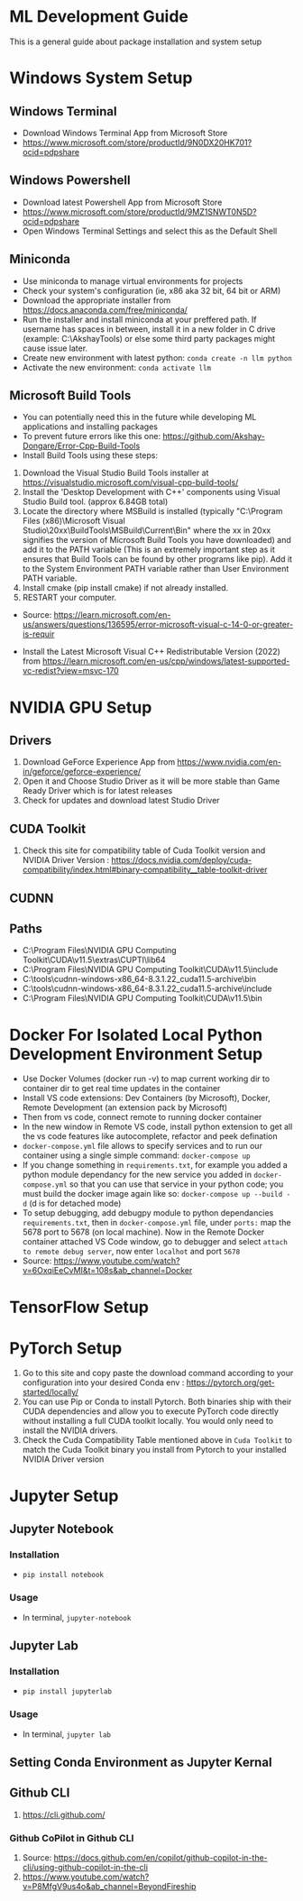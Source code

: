 # ML Development Guide
This is a general guide about package installation and system setup

# Windows System Setup
## Windows Terminal
* Download Windows Terminal App from Microsoft Store
* https://www.microsoft.com/store/productId/9N0DX20HK701?ocid=pdpshare
## Windows Powershell
* Download latest Powershell App from Microsoft Store
* https://www.microsoft.com/store/productId/9MZ1SNWT0N5D?ocid=pdpshare
* Open Windows Terminal Settings and select this as the Default Shell
## Miniconda
* Use miniconda to manage virtual environments for projects
* Check your system's configuration (ie, x86 aka 32 bit, 64 bit or ARM)
* Download the appropriate installer from https://docs.anaconda.com/free/miniconda/
* Run the installer and install miniconda at your preffered path. If username has spaces in between, install it in a new folder in C drive (example: C:\AkshayTools) or else some third party packages might cause issue later.
* Create new environment with latest python: `conda create -n llm python`
* Activate the new environment: `conda activate llm`

## Microsoft Build Tools
* You can potentially need this in the future while developing ML applications and installing packages
* To prevent future errors like this one: https://github.com/Akshay-Dongare/Error-Cpp-Build-Tools
* Install Build Tools using these steps:
1. Download the Visual Studio Build Tools installer at https://visualstudio.microsoft.com/visual-cpp-build-tools/ 
2. Install the 'Desktop Development with C++' components using Visual Studio Build tool. (approx 6.84GB total)
3. Locate the directory where MSBuild is installed (typically "C:\Program Files (x86)\Microsoft Visual Studio\20xx\BuildTools\MSBuild\Current\Bin" where the xx in 20xx signifies the version of Microsoft Build Tools you have downloaded) and add it to the PATH variable (This is an extremely important step as it ensures that Build Tools can be found by other programs like pip). Add it to the System Environment PATH variable rather than User Environment PATH variable.
4. Install cmake (pip install cmake) if not already installed.
5. RESTART your computer.
* Source: https://learn.microsoft.com/en-us/answers/questions/136595/error-microsoft-visual-c-14-0-or-greater-is-requir

* Install the Latest Microsoft Visual C++ Redistributable Version (2022) from https://learn.microsoft.com/en-us/cpp/windows/latest-supported-vc-redist?view=msvc-170

# NVIDIA GPU Setup
## Drivers
1. Download GeForce Experience App from https://www.nvidia.com/en-in/geforce/geforce-experience/
2. Open it and Choose Studio Driver as it will be more stable than Game Ready Driver which is for latest releases
3. Check for updates and download latest Studio Driver 
## CUDA Toolkit
1. Check this site for compatibility table of Cuda Toolkit version and NVIDIA Driver Version : https://docs.nvidia.com/deploy/cuda-compatibility/index.html#binary-compatibility__table-toolkit-driver
## CUDNN
## Paths
* C:\Program Files\NVIDIA GPU Computing Toolkit\CUDA\v11.5\extras\CUPTI\lib64
* C:\Program Files\NVIDIA GPU Computing Toolkit\CUDA\v11.5\include
* C:\tools\cudnn-windows-x86_64-8.3.1.22_cuda11.5-archive\bin
* C:\tools\cudnn-windows-x86_64-8.3.1.22_cuda11.5-archive\include
* C:\Program Files\NVIDIA GPU Computing Toolkit\CUDA\v11.5\bin

# Docker For Isolated Local Python Development Environment  Setup 
* Use Docker Volumes (docker run -v) to map current working dir to container dir to get real time updates in the container
* Install VS code extensions: Dev Containers (by Microsoft), Docker, Remote Development (an extension pack by Microsoft)
* Then from vs code, connect remote to running docker container
* In the new window in Remote VS code, install python extension to get all the vs code features like autocomplete, refactor and peek defination
* `docker-compose.yml` file allows to specify services and to run our container using a single simple command: `docker-compose up`
* If you change something in `requirements.txt`, for example you added a python module dependancy for the new service you added in `docker-compose.yml` so that you can use that service in your python code; you must build the docker image again like so: `docker-compose up --build -d` (d is for detached mode)
* To setup debugging, add debugpy module to python dependancies `requirements.txt`, then in `docker-compose.yml` file, under `ports:` map the 5678 port to 5678 (on local machine). Now in the Remote Docker container attached VS Code window, go to debugger and select `attach to remote debug server`, now enter `localhot` and port `5678`  
* Source: https://www.youtube.com/watch?v=6OxqiEeCvMI&t=108s&ab_channel=Docker

# TensorFlow Setup
# PyTorch Setup
1. Go to this site and copy paste the download command according to your configuration into your desired Conda env : https://pytorch.org/get-started/locally/
2. You can use Pip or Conda to install Pytorch. Both binaries ship with their CUDA dependencies and allow you to execute PyTorch code directly without installing a full CUDA toolkit locally. You would only need to install the NVIDIA drivers.
3. Check the Cuda Compatibility Table mentioned above in `Cuda Toolkit` to match the Cuda Toolkit binary you install from Pytorch to your installed NVIDIA Driver version
# Jupyter Setup
## Jupyter Notebook
### Installation
* `pip install notebook`
### Usage
* In terminal, `jupyter-notebook`
## Jupyter Lab
### Installation
* `pip install jupyterlab`
### Usage
* In terminal, `jupyter lab`

## Setting Conda Environment as Jupyter Kernal

## Github CLI
1. https://cli.github.com/
### Github CoPilot in Github CLI
1. Source: https://docs.github.com/en/copilot/github-copilot-in-the-cli/using-github-copilot-in-the-cli
2. https://www.youtube.com/watch?v=P8MfgV9us4o&ab_channel=BeyondFireship
